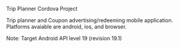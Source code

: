 Trip Planner Cordova Project

Trip planner and Coupon advertising/redeeming mobile application.
Platforms avaiable are android, ios, and browser. 

Note:
Target Android API level 19 (revision 19.1)


